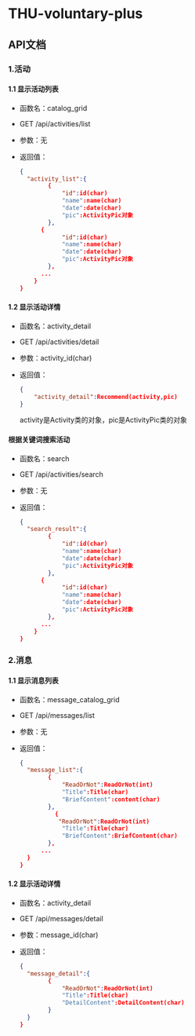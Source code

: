 # THU-voluntary-plus

## API文档

### 1.活动

#### 1.1 显示活动列表

- 函数名：catalog_grid

- GET /api/activities/list

- 参数：无

- 返回值：

  ```json
  {
  	"activity_list":{
          {
              "id":id(char)
              "name":name(char)
              "date":date(char)
              "pic":ActivityPic对象
          },
  		{
              "id":id(char)
              "name":name(char)
              "date":date(char)
              "pic":ActivityPic对象
          },
  		...
      }
  }
  ```

#### 1.2 显示活动详情

- 函数名：activity_detail

- GET /api/activities/detail

- 参数：activity_id(char)

- 返回值：

  ```json
  {
      "activity_detail":Recommend(activity,pic)
  }
  ```

  activity是Activity类的对象，pic是ActivityPic类的对象

#### 根据关键词搜索活动

- 函数名：search

- GET /api/activities/search

- 参数：无

- 返回值：

  ```json
  {
  	"search_result":{
          {
              "id":id(char)
              "name":name(char)
              "date":date(char)
              "pic":ActivityPic对象
          },
  		{
              "id":id(char)
              "name":name(char)
              "date":date(char)
              "pic":ActivityPic对象
          },
  		...
      }
  }
  ```
### 2.消息

#### 1.1 显示消息列表

- 函数名：message_catalog_grid

- GET /api/messages/list

- 参数：无

- 返回值：

  ```json
  {
  	"message_list":{
          {
              "ReadOrNot":ReadOrNot(int)
              "Title":Title(char)
              "BriefContent":content(char)
          },
  		    {
             "ReadOrNot":ReadOrNot(int)
              "Title":Title(char)
              "BriefContent":BriefContent(char)
          },
  		...
    }
  }
  ```

#### 1.2 显示活动详情

- 函数名：activity_detail

- GET /api/messages/detail

- 参数：message_id(char)

- 返回值：

  ```json
  {
  	"message_detail":{
          {
              "ReadOrNot":ReadOrNot(int)
              "Title":Title(char)
              "DetailContent":DetailContent(char)
          }
    }
  }
  ```
  
